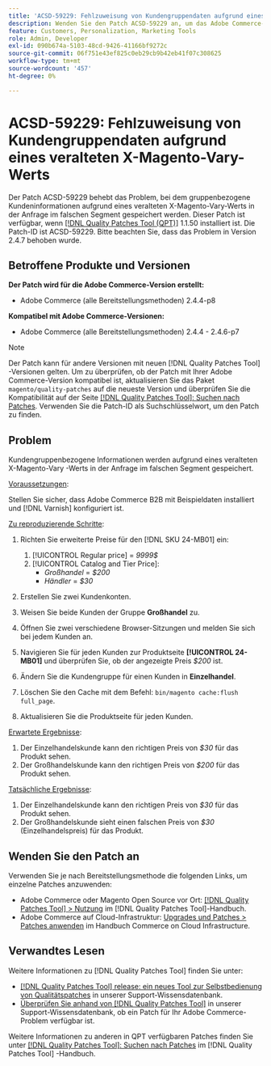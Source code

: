 ```yaml
---
title: 'ACSD-59229: Fehlzuweisung von Kundengruppendaten aufgrund eines veralteten X-Magento-Vary-Werts'
description: Wenden Sie den Patch ACSD-59229 an, um das Adobe Commerce-Problem zu beheben, bei dem gruppenbezogene Kundeninformationen aufgrund eines veralteten X-Magento-Vary-Werts in der Anfrage im falschen Segment gespeichert werden.
feature: Customers, Personalization, Marketing Tools
role: Admin, Developer
exl-id: 090b674a-5103-48cd-9426-41166bf9272c
source-git-commit: 06f751e43ef825c0eb29cb9b42eb41f07c308625
workflow-type: tm+mt
source-wordcount: '457'
ht-degree: 0%

---
```


# ACSD-59229: Fehlzuweisung von Kundengruppendaten aufgrund eines veralteten X-Magento-Vary-Werts

Der Patch ACSD-59229 behebt das Problem, bei dem gruppenbezogene Kundeninformationen aufgrund eines veralteten X-Magento-Vary-Werts in der Anfrage im falschen Segment gespeichert werden. Dieser Patch ist verfügbar, wenn [[!DNL Quality Patches Tool (QPT)]](/help/announcements/adobe-commerce-announcements/magento-quality-patches-released-new-tool-to-self-serve-quality-patches.md) 1.1.50 installiert ist. Die Patch-ID ist ACSD-59229. Bitte beachten Sie, dass das Problem in Version 2.4.7 behoben wurde.

## Betroffene Produkte und Versionen

**Der Patch wird für die Adobe Commerce-Version erstellt:**

* Adobe Commerce (alle Bereitstellungsmethoden) 2.4.4-p8

**Kompatibel mit Adobe Commerce-Versionen:**

* Adobe Commerce (alle Bereitstellungsmethoden) 2.4.4 - 2.4.6-p7

>[!NOTE]
>
>Der Patch kann für andere Versionen mit neuen [!DNL Quality Patches Tool] -Versionen gelten. Um zu überprüfen, ob der Patch mit Ihrer Adobe Commerce-Version kompatibel ist, aktualisieren Sie das Paket `magento/quality-patches` auf die neueste Version und überprüfen Sie die Kompatibilität auf der Seite [[!DNL Quality Patches Tool]: Suchen nach Patches](https://experienceleague.adobe.com/tools/commerce-quality-patches/index.html). Verwenden Sie die Patch-ID als Suchschlüsselwort, um den Patch zu finden.

## Problem

Kundengruppenbezogene Informationen werden aufgrund eines veralteten X-Magento-Vary -Werts in der Anfrage im falschen Segment gespeichert.

<u>Voraussetzungen</u>:

Stellen Sie sicher, dass Adobe Commerce B2B mit Beispieldaten installiert und [!DNL Varnish] konfiguriert ist.

<u>Zu reproduzierende Schritte</u>:

1. Richten Sie erweiterte Preise für den [!DNL SKU 24-MB01] ein:
   1. [!UICONTROL Regular price] = *9999$*
   1. [!UICONTROL Catalog and Tier Price]:
      * *Großhandel* = *$200*
      * *Händler* = *$30*

1. Erstellen Sie zwei Kundenkonten.
1. Weisen Sie beide Kunden der Gruppe **Großhandel** zu.
1. Öffnen Sie zwei verschiedene Browser-Sitzungen und melden Sie sich bei jedem Kunden an.
1. Navigieren Sie für jeden Kunden zur Produktseite **[!UICONTROL 24-MB01]** und überprüfen Sie, ob der angezeigte Preis *$200* ist.
1. Ändern Sie die Kundengruppe für einen Kunden in **Einzelhandel**.
1. Löschen Sie den Cache mit dem Befehl: `bin/magento cache:flush full_page`.
1. Aktualisieren Sie die Produktseite für jeden Kunden.

<u>Erwartete Ergebnisse</u>:

1. Der Einzelhandelskunde kann den richtigen Preis von *$30* für das Produkt sehen.
1. Der Großhandelskunde kann den richtigen Preis von *$200* für das Produkt sehen.

<u>Tatsächliche Ergebnisse</u>:

1. Der Einzelhandelskunde kann den richtigen Preis von *$30* für das Produkt sehen.
1. Der Großhandelskunde sieht einen falschen Preis von *$30* (Einzelhandelspreis) für das Produkt.

## Wenden Sie den Patch an

Verwenden Sie je nach Bereitstellungsmethode die folgenden Links, um einzelne Patches anzuwenden:

* Adobe Commerce oder Magento Open Source vor Ort: [[!DNL Quality Patches Tool] > Nutzung](https://experienceleague.adobe.com/docs/commerce-operations/tools/quality-patches-tool/usage.html) im [!DNL Quality Patches Tool]-Handbuch.
* Adobe Commerce auf Cloud-Infrastruktur: [Upgrades und Patches > Patches anwenden](https://experienceleague.adobe.com/docs/commerce-cloud-service/user-guide/develop/upgrade/apply-patches.html) im Handbuch Commerce on Cloud Infrastructure.

## Verwandtes Lesen

Weitere Informationen zu [!DNL Quality Patches Tool] finden Sie unter:

* [[!DNL Quality Patches Tool] release: ein neues Tool zur Selbstbedienung von Qualitätspatches](/help/announcements/adobe-commerce-announcements/magento-quality-patches-released-new-tool-to-self-serve-quality-patches.md) in unserer Support-Wissensdatenbank.
* [Überprüfen Sie anhand von  [!DNL Quality Patches Tool]](/help/support-tools/patches-available-in-qpt-tool/check-patch-for-magento-issue-with-magento-quality-patches.md) in unserer Support-Wissensdatenbank, ob ein Patch für Ihr Adobe Commerce-Problem verfügbar ist.

Weitere Informationen zu anderen in QPT verfügbaren Patches finden Sie unter [[!DNL Quality Patches Tool]: Suchen nach Patches](https://experienceleague.adobe.com/tools/commerce-quality-patches/index.html) im [!DNL Quality Patches Tool] -Handbuch.
